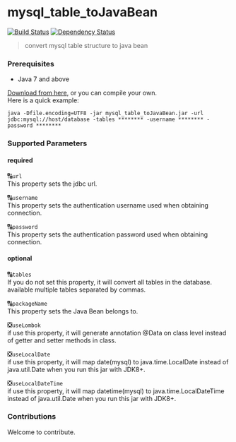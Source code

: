 # mysql_table_toJavaBean
[![Build Status](https://travis-ci.org/tianshuang/mysql_table_toJavaBean.svg?branch=master)](https://travis-ci.org/tianshuang/mysql_table_toJavaBean)
[![Dependency Status](https://www.versioneye.com/user/projects/5797045a4fe91800287177ba/badge.svg?style=flat-square)](https://www.versioneye.com/user/projects/5797045a4fe91800287177ba)

> convert mysql table structure to java bean

### Prerequisites
- Java 7 and above

[Download from here](https://github.com/tianshuang/mysql_table_toJavaBean/releases/download/v1.0/mysql_table_toJavaBean.jar), or you can compile your own.<br />
Here is a quick example:
```
java -Dfile.encoding=UTF8 -jar mysql_table_toJavaBean.jar -url jdbc:mysql://host/database -tables ******** -username ******** -password ********
```

### Supported Parameters

#### required

&#128288;``url``<br/>
This property sets the jdbc url.

&#128288;``username``<br/>
This property sets the authentication username used when obtaining connection.

&#128288;``password``<br/>
This property sets the authentication password used when obtaining connection.

#### optional

&#128288;``tables``<br/>
If you do not set this property, it will convert all tables in the database. available multiple tables separated by commas.

&#128288;``packageName``<br/>
This property sets the Java Bean belongs to.

&#10062;``useLombok``<br/>
if use this property, it will generate annotation @Data on class level instead of getter and setter methods in class.

&#10062;``useLocalDate``<br/>
if use this property, it will map date(mysql) to java.time.LocalDate instead of java.util.Date when you run this jar with JDK8+.

&#10062;``useLocalDateTime``<br/>
if use this property, it will map datetime(mysql) to java.time.LocalDateTime instead of java.util.Date when you run this jar with JDK8+.

### Contributions
Welcome to contribute.